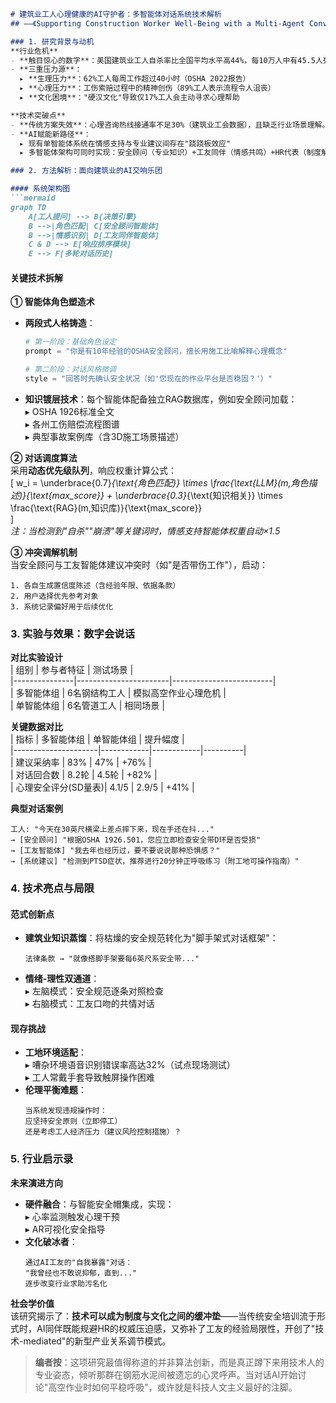 ```markdown
# 建筑业工人心理健康的AI守护者：多智能体对话系统技术解析  
## ——《Supporting Construction Worker Well-Being with a Multi-Agent Conversational AI System》论文解读  

### 1. 研究背景与动机  
**行业危机**  
- **触目惊心的数字**：美国建筑业工人自杀率比全国平均水平高44%，每10万人中有45.5人死于自杀（普通人群为31.5人）。  
- **三重压力源**：  
  ▸ **生理压力**：62%工人每周工作超过40小时（OSHA 2022报告）  
  ▸ **心理压力**：工伤索赔过程中的精神创伤（89%工人表示流程令人沮丧）  
  ▸ **文化困境**："硬汉文化"导致仅17%工人会主动寻求心理帮助  

**技术突破点**  
- **传统方案失效**：心理咨询热线接通率不足30%（建筑业工会数据），且缺乏行业场景理解。  
- **AI赋能新路径**：  
  ▸ 现有单智能体系统在情感支持与专业建议间存在"跷跷板效应"  
  ▸ 多智能体架构可同时实现：安全顾问（专业知识）+工友同伴（情感共鸣）+HR代表（制度解读）  

### 2. 方法解析：面向建筑业的AI交响乐团  

#### 系统架构图  
```mermaid
graph TD  
    A[工人提问] --> B{决策引擎}  
    B -->|角色匹配| C[安全顾问智能体]  
    B -->|情感识别| D[工友同伴智能体]  
    C & D --> E[响应排序模块]  
    E --> F[多轮对话历史]  
```  

#### 关键技术拆解  
**① 智能体角色塑造术**  
- **两段式人格铸造**：  
  ```python
  # 第一阶段：基础角色设定  
  prompt = "你是有10年经验的OSHA安全顾问，擅长用施工比喻解释心理概念"  

  # 第二阶段：对话风格微调  
  style = "回答时先确认安全状况（如'您现在的作业平台是否稳固？'）"  
  ```  
- **知识镀层技术**：每个智能体配备独立RAG数据库，例如安全顾问加载：  
  ▸ OSHA 1926标准全文  
  ▸ 各州工伤赔偿流程图谱  
  ▸ 典型事故案例库（含3D施工场景描述）  

**② 对话调度算法**  
采用**动态优先级队列**，响应权重计算公式：  
\[
w_i = \underbrace{0.7}_{\text{角色匹配}} \times \frac{\text{LLM}(m,角色描述)}{\text{max\_score}} + \underbrace{0.3}_{\text{知识相关}} \times \frac{\text{RAG}(m,知识库)}{\text{max\_score}}  
\]  
*注：当检测到"自杀""崩溃"等关键词时，情感支持智能体权重自动×1.5*  

**③ 冲突调解机制**  
当安全顾问与工友智能体建议冲突时（如"是否带伤工作"），启动：  
```  
1. 各自生成置信度陈述（含经验年限、依据条款）  
2. 用户选择优先参考对象  
3. 系统记录偏好用于后续优化  
```  

### 3. 实验与效果：数字会说话  

**对比实验设计**  
| 组别          | 参与者特征             | 测试场景                |  
|---------------|-----------------------|-------------------------|  
| 多智能体组    | 6名钢结构工人         | 模拟高空作业心理危机    |  
| 单智能体组    | 6名管道工人           | 相同场景                |  

**关键数据对比**  
| 指标                | 多智能体组 | 单智能体组 | 提升幅度 |  
|---------------------|------------|------------|----------|  
| 建议采纳率          | 83%        | 47%        | +76%     |  
| 对话回合数          | 8.2轮      | 4.5轮      | +82%     |  
| 心理安全评分(SD量表)| 4.1/5      | 2.9/5      | +41%     |  

**典型对话案例**  
```  
工人: "今天在30英尺横梁上差点摔下来，现在手还在抖..."  
→ [安全顾问] "根据OSHA 1926.501，您应立即检查安全带D环是否受损"  
→ [工友智能体] "我去年也经历过，要不要说说那种恐惧感？"  
→ [系统建议] "检测到PTSD症状，推荐进行20分钟正呼吸练习（附工地可操作指南）"  
```  

### 4. 技术亮点与局限  

#### 范式创新点  
- **建筑业知识蒸馏**：将枯燥的安全规范转化为"脚手架式对话框架"：  
  ```  
  法律条款 → "就像搭脚手架要每6英尺系安全带..."  
  ```  
- **情绪-理性双通道**：  
  ▸ 左脑模式：安全规范逐条对照检查  
  ▸ 右脑模式：工友口吻的共情对话  

#### 现存挑战  
- **工地环境适配**：  
  ▸ 嘈杂环境语音识别错误率高达32%（试点现场测试）  
  ▸ 工人常戴手套导致触屏操作困难  
- **伦理平衡难题**：  
  ```  
  当系统发现违规操作时：  
  应坚持安全原则（立即停工）  
  还是考虑工人经济压力（建议风险控制措施）？  
  ```  

### 5. 行业启示录  

**未来演进方向**  
- **硬件融合**：与智能安全帽集成，实现：  
  ▸ 心率监测触发心理干预  
  ▸ AR可视化安全指导  
- **文化破冰者**：  
  ```  
  通过AI工友的"自我暴露"对话：  
  "我曾经也不敢说抑郁，直到..."  
  逐步改变行业求助污名化  
  ```  

**社会学价值**  
该研究揭示了：**技术可以成为制度与文化之间的缓冲垫**——当传统安全培训流于形式时，AI同伴既能规避HR的权威压迫感，又弥补了工友的经验局限性，开创了"技术-mediated"的新型产业关系调节模式。  

> **编者按**：这项研究最值得称道的并非算法创新，而是真正蹲下来用技术人的专业姿态，倾听那群在钢筋水泥间被遗忘的心灵呼声。当对话AI开始讨论"高空作业时如何平稳呼吸"，或许就是科技人文主义最好的注脚。  
```